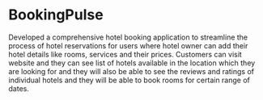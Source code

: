 # BookingPulse

Developed a comprehensive hotel booking application to streamline the process of hotel reservations for users where hotel owner can add their hotel details like rooms, services and their prices. Customers can visit website and they can see list of hotels available in the location which they are looking for and they will also be able to see the reviews and ratings of individual hotels and they will be able to book rooms for certain range of dates.